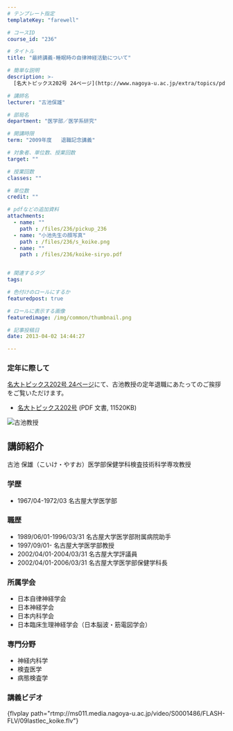 ```yaml
---
# テンプレート指定
templateKey: "farewell"

# コースID
course_id: "236"

# タイトル
title: "最終講義-睡眠時の自律神経活動について"

# 簡単な説明
description: >-
  [名大トピックス202号 24ページ](http://www.nagoya-u.ac.jp/extra/topics/pdf/no202.pdf#page=24)にて、古池教授の定年退職にあたって...

# 講師名
lecturer: "古池保雄"

# 部局名
department: "医学部／医学系研究"

# 開講時限
term: "2009年度	退職記念講義"

# 対象者、単位数、授業回数
target: ""

# 授業回数
classes: ""

# 単位数
credit: ""

# pdfなどの追加資料
attachments: 
  - name: "" 
    path : /files/236/pickup_236
  - name: "小池先生の顔写真" 
    path : /files/236/s_koike.png
  - name: "" 
    path : /files/236/koike-siryo.pdf


# 関連するタグ
tags:

# 色付けのロールにするか
featuredpost: true

# ロールに表示する画像
featuredimage: /img/common/thumbnail.png

# 記事投稿日
date: 2013-04-02 14:44:27

---
```

### 定年に際して

[名大トピックス202号 24ページ](http://www.nagoya-u.ac.jp/extra/topics/pdf/no202.pdf#page=24)にて、古池教授の定年退職にあたってのご挨拶をご覧いただけます。 

  * [名大トピックス202号](http://www.nagoya-u.ac.jp/topics/pdf/no202.pdf) (PDF 文書, 11520KB)

![古池教授](/files/236/s_koike.png) 
## 講師紹介

古池 保雄（こいけ・やすお）医学部保健学科検査技術科学専攻教授 

### 学歴

  * 1967/04-1972/03 名古屋大学医学部

### 職歴

  * 1989/06/01-1996/03/31 名古屋大学医学部附属病院助手
  * 1997/09/01- 名古屋大学医学部教授
  * 2002/04/01-2004/03/31 名古屋大学評議員
  * 2002/04/01-2006/03/31 名古屋大学医学部保健学科長

### 所属学会

  * 日本自律神経学会
  * 日本神経学会
  * 日本内科学会
  * 日本臨床生理神経学会（日本脳波・筋電図学会）

### 専門分野

  * 神経内科学
  * 検査医学
  * 病態検査学
### 講義ビデオ

{flvplay path="rtmp://ms011.media.nagoya-u.ac.jp/video/S0001486/FLASH-FLV/09lastlec_koike.flv"}